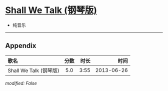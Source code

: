 # [Shall We Talk (钢琴版)](https://music.163.com/song?id=26608864)

* 纯音乐


---

## Appendix

|歌名|分数|时长|时间|
|:---|:---:|---:|---:|
|Shall We Talk (钢琴版)|5.0|3:55|2013-06-26

*modified: False*